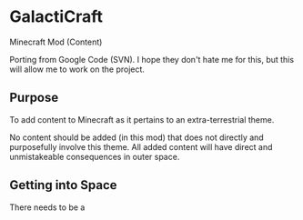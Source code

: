 # GalactiCraft
Minecraft Mod (Content)

Porting from Google Code (SVN). I hope they don't hate me for this, but this will allow me to work on the project.

## Purpose
To add content to Minecraft as it pertains to an extra-terrestrial theme.

No content should be added (in this mod) that does not directly and purposefully involve this theme. All added content will have direct and unmistakeable consequences in outer space.

## Getting into Space
There needs to be a